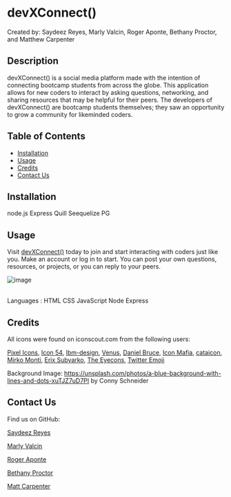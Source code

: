 # devXConnect()
  Created by: Saydeez Reyes, Marly Valcin, Roger Aponte, Bethany Proctor, and Matthew Carpenter

  ## Description
  devXConnect() is a social media platform made with the intention of connecting bootcamp students from across the globe. This application allows for new coders to interact by asking questions, networking, and sharing resources that may be helpful for their peers. The developers of devXConnect() are bootcamp students themselves; they saw an opportunity to grow a community for likeminded coders.

  ## Table of Contents
  * [Installation](#installation)
  * [Usage](#usage)
  * [Credits](#credits)
  * [Contact Us](#contact-us)
  

  ## Installation
  node.js Express Quill Seequelize PG

  ## Usage
  Visit <a href="https://dev-x-connect1.onrender.com/">devXConnect()</a> today to join and start interacting with coders just like you. Make an account or log in to start. You can post your own questions, resources, or projects, or you can reply to your peers. 

  
  ![image](https://github.com/MarlyV1/dev-x-connect1/assets/160694396/23d23e3b-72b4-42c7-b74a-9f4401fefd93)

  </br>
  Languages : HTML CSS JavaScript Node Express

  ## Credits

  All icons were found on iconscout.com from the following users:

<a href="https://iconscout.com/contributors/pixel-icons" class="text-underline font-size-sm" target="_blank">Pixel Icons</a>,
<a href="https://iconscout.com/contributors/icon-54" class="text-underline font-size-sm" target="_blank">Icon 54</a>,
<a href="https://iconscout.com/contributors/ibm-design" class="text-underline font-size-sm">Ibm-design</a>,
  <a href="https://iconscout.com/contributors/graphic-room" class="text-underline font-size-sm" target="_blank">Venus</a>,
<a href="https://iconscout.com/contributors/daniel-bruce" class="text-underline font-size-sm" target="_blank">Daniel Bruce</a>,
<a href="https://iconscout.com/contributors/icon-mafia" class="text-underline font-size-sm" target="_blank">Icon Mafia</a>,
<a href="https://iconscout.com/contributors/cataicon" class="text-underline font-size-sm" target="_blank">cataicon</a>,
<a href="https://iconscout.com/contributors/mirko-monti" class="text-underline font-size-sm" target="_blank">Mirko Monti</a>,
<a href="https://iconscout.com/contributors/erix" class="text-underline font-size-sm" target="_blank">Erix Subyarko</a>,
<a href="https://iconscout.com/contributors/the-eyecons" class="text-underline font-size-sm">The Eyecons</a>,
<a href="https://iconscout.com/contributors/twitter-inc" class="text-underline font-size-sm">Twitter Emoji</a>
  
Background Image: https://unsplash.com/photos/a-blue-background-with-lines-and-dots-xuTJZ7uD7PI by Conny Schneider

  ## Contact Us
  Find us on GitHub: 

<a href="https://github.com/Saydeezr">Saydeez Reyes</a>

<a href="https://github.com/MarlyV1">Marly Valcin</a>

<a href="https://github.com/rogretheekyogre">Roger Aponte</a>

<a href="https://github.com/BethanyProctor">Bethany Proctor</a>

<a href="https://github.com/Matt-Carpenter-12">Matt Carpenter</a>
  
